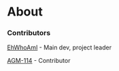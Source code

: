 # About

### Contributors
[EhWhoAmI](https://github.com/EhWhoAmI) - Main dev, project leader

[AGM-114](https://github.com/agm-114/) - Contributor
